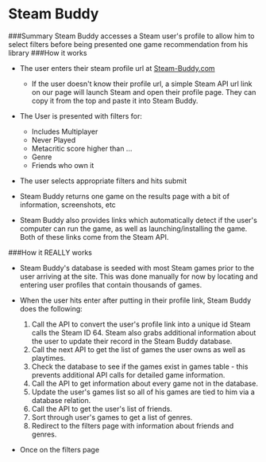 Steam Buddy
===========
###Summary
Steam Buddy accesses a Steam user's profile to allow him to select filters before being presented one game recommendation from his library
###How it works
* The user enters their steam profile url at [Steam-Buddy.com](steam-buddy.com)
  * If the user doesn't know their profile url, a simple Steam API url link on our page will launch Steam and open their profile page. They can copy it from the top and paste it into Steam Buddy. 
  
* The User is presented with filters for:
  * Includes Multiplayer
  * Never Played
  * Metacritic score higher than ...
  * Genre 
  * Friends who own it

* The user selects appropriate filters and hits submit

* Steam Buddy returns one game on the results page with a bit of information, screenshots, etc

* Steam Buddy also provides links which automatically detect if the user's computer can run the game, as well as launching/installing the game. Both of these links come from the Steam API.

###How it REALLY works

* Steam Buddy's database is seeded with most Steam games prior to the user arriving at the site. This was done manually for now by locating and entering user profiles that contain thousands of games. 

* When the user hits enter after putting in their profile link, Steam Buddy does the following:
  1. Call the API to convert the user's profile link into a unique id Steam calls the Steam ID 64. Steam also grabs additional information about the user to update their record in the Steam Buddy database. 
  2. Call the next API to get the list of games the user owns as well as playtimes.
  3. Check the database to see if the games exist in games table - this prevents additional API calls for detailed game information. 
  4. Call the API to get information about every game not in the database.
  5. Update the user's games list so all of his games are tied to him via a database relation.
  6. Call the API to get the user's list of friends.
  7. Sort through user's games to get a list of genres.
  8. Redirect to the filters page with information about friends and genres.

* Once on the filters page
